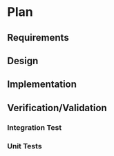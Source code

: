 # Plan
## Requirements

## Design
## Implementation
## Verification/Validation
### Integration Test
### Unit Tests